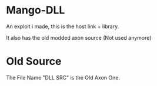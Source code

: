 # Mango-DLL

An exploit i made, this is the host link + library.

It also has the old modded axon source (Not used anymore)

# Old Source

The File Name "DLL SRC" is the Old Axon One.
